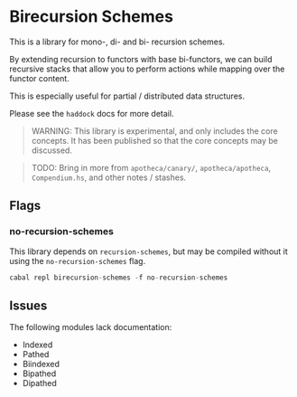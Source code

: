 # Birecursion Schemes

This is a library for mono-, di- and bi- recursion schemes.

By extending recursion to functors with base bi-functors, we can build recursive stacks that allow you to perform actions while mapping over the functor content.

This is especially useful for partial / distributed data structures.

Please see the `haddock` docs for more detail.

> WARNING: This library is experimental, and only includes the core concepts. It has been published so that the core concepts may be discussed.

> TODO: Bring in more from `apotheca/canary/`, `apotheca/apotheca`, `Compendium.hs`, and other notes / stashes.

## Flags

### no-recursion-schemes

This library depends on `recursion-schemes`, but may be compiled without it using the `no-recursion-schemes` flag.

```haskell
cabal repl birecursion-schemes -f no-recursion-schemes
```

## Issues

The following modules lack documentation:

- Indexed
- Pathed
- Biindexed
- Bipathed
- Dipathed
